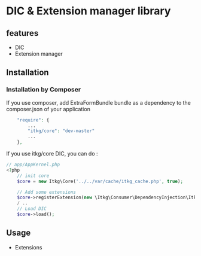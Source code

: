 DIC & Extension manager library
========================

## features
* DIC
* Extension manager

## Installation

### Installation by Composer

If you use composer, add ExtraFormBundle bundle as a dependency to the composer.json of your application

```php
    "require": {
        ...
        "itkg/core": "dev-master"
        ...
    },

```

If you use itkg/core DIC, you can do :

```php
// app/AppKernel.php
<?php
    // init core
    $core = new Itkg\Core('../../var/cache/itkg_cache.php', true);

    // Add some extensions
    $core->registerExtension(new \Itkg\Consumer\DependencyInjection\ItkgCacheExtension());
    / ..
    // Load DIC
    $core->load();

```

## Usage

* Extensions
